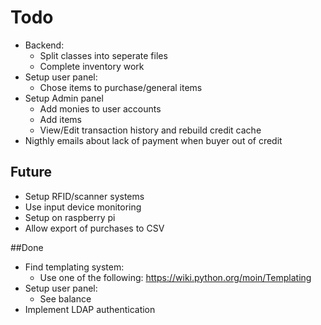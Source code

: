 Todo
====

* Backend:
  * Split classes into seperate files
  * Complete inventory work
* Setup user panel:
  * Chose items to purchase/general items
* Setup Admin panel
  * Add monies to user accounts
  * Add items
  * View/Edit transaction history and rebuild credit cache
* Nigthly emails about lack of payment when buyer out of credit

## Future

* Setup RFID/scanner systems
* Use input device monitoring
* Setup on raspberry pi
* Allow export of purchases to CSV

##Done
* Find templating system:
  * Use one of the following: https://wiki.python.org/moin/Templating
* Setup user panel:
  * See balance
* Implement LDAP authentication
